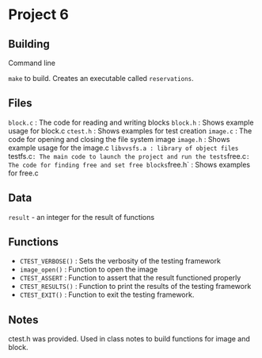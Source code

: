 # Project 6

## Building

Command line

`make` to build. Creates an executable called `reservations`.

## Files

`block.c` : The code for reading and writing blocks
`block.h` : Shows example usage for block.c
`ctest.h` : Shows examples for test creation
`image.c` : The code for opening and closing the file system image
`image.h` : Shows example usage for the image.c
`libvvsfs.a : library of object files
`testfs.c` : The main code to launch the project and run the tests
`free.c` : The code for finding free and set free blocks
`free.h` : Shows examples for free.c

## Data
`result` - an integer for the result of functions

## Functions
* `CTEST_VERBOSE()` : Sets the verbosity of the testing framework
* `image_open()` : Function to open the image
* `CTEST_ASSERT` : Function to assert that the result functioned properly
* `CTEST_RESULTS()` : Function to print the results of the testing framework
* `CTEST_EXIT()` : Function to exit the testing framework. 

## Notes
ctest.h was provided. Used in class notes to build functions for image and block. 

